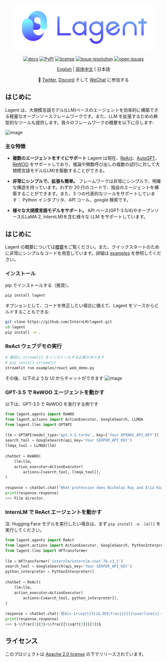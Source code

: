 <div align="center">
  <img src="docs/imgs/lagent_logo.png" width="450"/>

[![docs](https://img.shields.io/badge/docs-latest-blue)](https://lagent.readthedocs.io/en/latest/)
[![PyPI](https://img.shields.io/pypi/v/lagent)](https://pypi.org/project/lagent)
[![license](https://img.shields.io/github/license/InternLM/lagent.svg)](https://github.com/InternLM/lagent/tree/main/LICENSE)
[![issue resolution](https://img.shields.io/github/issues-closed-raw/InternLM/lagent)](https://github.com/InternLM/lagent/issues)
[![open issues](https://img.shields.io/github/issues-raw/InternLM/lagent)](https://github.com/InternLM/lagent/issues)

[English](README.md) | [简体中文](README_zh-CN.md) | 日本語

</div>

<p align="center">
    👋 <a href="https://twitter.com/intern_lm" target="_blank">Twitter</a>, <a href="https://discord.gg/xa29JuW87d" target="_blank">Discord</a> そして <a href="https://r.vansin.top/?r=internwx" target="_blank">WeChat</a> に参加する
</p>

## はじめに

Lagent は、大規模言語モデル(LLM)ベースのエージェントを効率的に構築できる軽量なオープンソースフレームワークです。また、LLM を拡張するための典型的なツールも提供します。我々のフレームワークの概要を以下に示します:

![image](https://github.com/InternLM/lagent/assets/24351120/cefc4145-2ad8-4f80-b88b-97c05d1b9d3e)

### 主な特徴

- **複数のエージェントをすぐにサポート** Lagent は現在、[ReAct](https://arxiv.org/abs/2210.03629)、[AutoGPT](https://github.com/Significant-Gravitas/Auto-GPT)、[ReWOO](https://arxiv.org/abs/2305.18323) をサポートしており、推論や関数呼び出しの複数の試行に対して大規模言語モデル(LLM)を駆動することができる。

- **非常にシンプルで、拡張も簡単。** フレームワークは非常にシンプルで、明確な構造を持っています。わずか 20 行のコードで、独自のエージェントを構築することができます。また、3 つの代表的なツールをサポートしています： Python インタプリタ、API コール、google 検索です。

- **様々な大規模言語モデルをサポート。** API ベース(GPT-3.5/4)やオープンソース(LLaMA 2, InternLM)を含む様々な LLM をサポートしています。

## はじめに

Lagent の概要については[概要](docs/ja/get_started/overview.md)をご覧ください。また、クイックスタートのために非常にシンプルなコードを用意しています。詳細は [examples](examples/) を参照してください。

### インストール

pip でインストールする（推奨）。

```bash
pip install lagent
```

オプションとして、コードを修正したい場合に備えて、Lagent をソースからビルドすることもできる:

```bash
git clone https://github.com/InternLM/lagent.git
cd lagent
pip install -e .
```

### ReAct ウェブデモの実行

```bash
# 最初に streamlit をインストールする必要があります
# pip install streamlit
streamlit run examples/react_web_demo.py
```

その後、以下のような UI からチャットができます
![image](https://github.com/InternLM/lagent/assets/24622904/3aebb8b4-07d1-42a2-9da3-46080c556f68)

### GPT-3.5 で ReWOO エージェントを動かす

以下は、GPT-3.5 で ReWOO を実行する例です

```python
from lagent.agents import ReWOO
from lagent.actions import ActionExecutor, GoogleSearch, LLMQA
from lagent.llms import GPTAPI

llm = GPTAPI(model_type='gpt-3.5-turbo', key=['Your OPENAI_API_KEY'])
search_tool = GoogleSearch(api_key='Your SERPER_API_KEY')
llmqa_tool = LLMQA(llm)

chatbot = ReWOO(
    llm=llm,
    action_executor=ActionExecutor(
        actions=[search_tool, llmqa_tool]),
)

response = chatbot.chat('What profession does Nicholas Ray and Elia Kazan have in common')
print(response.response)
>>> Film director.
```

### InternLM で ReAct エージェントを動かす

注: Hugging Face モデルを実行したい場合は、まず `pip install -e .[all]` を実行してください。

```python
from lagent.agents import ReAct
from lagent.actions import ActionExecutor, GoogleSearch, PythonInterpreter
from lagent.llms import HFTransformer

llm = HFTransformer('internlm/internlm-chat-7b-v1_1')
search_tool = GoogleSearch(api_key='Your SERPER_API_KEY')
python_interpreter = PythonInterpreter()

chatbot = ReAct(
    llm=llm,
    action_executor=ActionExecutor(
        actions=[search_tool, python_interpreter]),
)

response = chatbot.chat('若$z=-1+\sqrt{3}i$,则$\frac{z}{{z\overline{z}-1}}=\left(\ \ \right)$')
print(response.response)
>>> $-\\frac{1}{3}+\\frac{{\\sqrt{3}}}{3}i$
```

## ライセンス

このプロジェクトは [Apache 2.0 license](LICENSE) の下でリリースされています。
